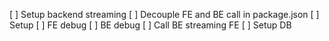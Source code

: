 [ ] Setup backend streaming 
[ ] Decouple FE and BE call in package.json
[ ] Setup 
    [ ] FE debug
    [ ] BE debug
[ ] Call BE streaming FE
[ ] Setup DB
